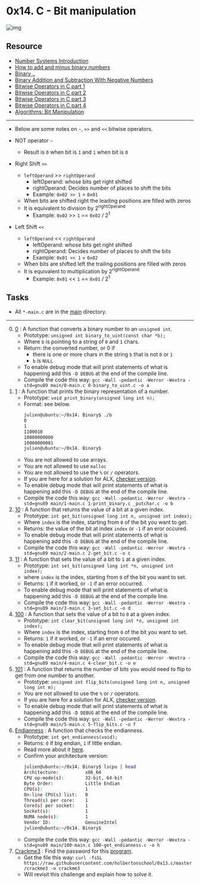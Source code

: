 # 0x14. C - Bit manipulation 

![img](../.imgs/bit_manipulation.png)

## Resource

- [Number Systems Introduction](https://www.youtube.com/watch?v=FFDMzbrEXaE&t=2s)
- [How to add and minus binary numbers](https://youtu.be/C5EkxfNEMjE)
- [Binary ..](https://youtu.be/RrJXLdv1i74)
- [Binary Addition and Subtraction With Negative Numbers](https://youtu.be/sJXTo3EZoxM)
- [Bitwise Operators in C part 1](https://youtu.be/jlQmeyce65Q)
- [Bitwise Operators in C part 2](https://youtu.be/8aFik6lPPaA)
- [Bitwise Operators in C part 3](https://youtu.be/GhhJP6vpEA8)
- [Bitwise Operators in C part 4](https://youtu.be/kYR5biY4OHw)
- [Algorithms: Bit Manipulation](https://youtu.be/NLKQEOgBAnw)

---

- Below are some notes on `~`, `>>` and `<<` bitwise operators.

- NOT operator `~`
	- Result is `0` when bit is `1` and `1` when bit is `0`

- Right Shift `>>`
	- `leftOperand` >> `rightOperand`
		- leftOperand: whose bits get right shifted
		- rightOperand: Decides number of places to shift the bits
		- Example: `0x02 >> 1` = `0x01`
	- When bits are shifted right the leading positions are filled with zeros
	- It is equivalent to division by 2<sup>rightOperand</sup>
		- Example: `0x02` >> `1` == `0x02` / 2<sup>1</sup>

- Left Shift `<<`
	- `leftOperand` << `rightOperand`
		- leftOperand: whose bits get right shifted
		- rightOperand: Decides number of places to shift the bits
		- Example: `0x01 << 1` = `0x02`
	- When bits are shifted left the trailing positions are filled with zeros
	- It is equivalent to multiplication by 2<sup>rightOperand</sup>
		- Example: `0x01` << `1` == `0x01` / 2<sup>1</sup>

## Tasks

- All `*-main.c` are in the [main](./main) directory.

---

0. [0](./0-binary_to_uint.c) : A function that converts a binary number to an `unsigned int`.
	- Prototype: `unsigned int binary_to_uint(const char *b);`
	- Where `b` is pointing to a string of `0` and `1` chars.
	- Return: the converted number, or 0 if
		- there is one or more chars in the string `b` that is not `0` or `1`
		- `b` is `NULL`
	- To enable debug mode that will print statements of what is happening add this `-D DEBUG` at the end of the compile line.
	- Compile the code this way: `gcc -Wall -pedantic -Werror -Wextra -std=gnu89 main/0-main.c 0-binary_to_uint.c -o a`
1. [1](./1-print_binary.c) : A function that prints the binary representation of a number.
	- Prototype: `void print_binary(unsigned long int n);`
	- Format: see below.
		```sh
		julien@ubuntu:~/0x14. Binary$ ./b 
		0
		1
		1100010
		10000000000
		10000000001
		julien@ubuntu:~/0x14. Binary$
		```
	- You are not allowed to use arrays.
	- You are not allowed to use `malloc`
	- You are not allowed to use the `%` or `/` operators.
	- If you are here for a solution for ALX, [checker version](https://github.com/iAmG-r00t/alx-low_level_programming/blob/48e0fcf3b39930ff4339b57e559115ad069f2775/0x14-bit_manipulation/1-print_binary.c).
	- To enable debug mode that will print statements of what is happening add this `-D DEBUG` at the end of the compile line.
	- Compile the code this way: `gcc -Wall -pedantic -Werror -Wextra -std=gnu89 main/1-main.c 1-print_binary.c _putchar.c -o b`
2. [10](./2-get_bit.c) : A function that returns the value of a bit at a given index.
	- Prototype: `int get_bit(unsigned long int n, unsigned int index);`
	- Where `index` is the index, starting from `0` of the bit you want to get.
	- Returns: the value of the bit at index `index` or `-1` if an eror occured.
	- To enable debug mode that will print statements of what is happening add this `-D DEBUG` at the end of the compile line.
	- Compile the code this way: `gcc -Wall -pedantic -Werror -Wextra -std=gnu89 main/2-main.c 2-get_bit.c -o c`
3. [11](./3-set_bit.c) : A function that sets the value of a bit to `1` at a given index.
	- Prototype: `int set_bit(unsigned long int *n, unsigned int index);`
	- where `index` is the index, starting from `0` of the bit you want to set.
	- Returns: `1` if it worked, or `-1` if an error occurred.
	- To enable debug mode that will print statements of what is happening add this `-D DEBUG` at the end of the compile line.
	- Compile the code this way: `gcc -Wall -pedantic -Werror -Wextra -std=gnu89 main/3-main.c 3-set_bit.c -o d`
4. [100](./4-clear_bit.c) : A function that sets the value of a bit to `0` at a given index.
	- Prototype: `int clear_bit(unsigned long int *n, unsigned int index);`
	- Where `index` is the index, starting from `0` of the bit you want to set.
	- Returns: `1` if it worked, or `-1` if an error occured.
	- To enable debug mode that will print statements of what is happening add this `-D DEBUG` at the end of the compile line.
	- Compile the code this way: `gcc -Wall -pedantic -Werror -Wextra -std=gnu89 main/4-main.c 4-clear_bit.c -o e`
5. [101](./5-flip_bits.c) : A function that returns the number of bits you would need to flip to get from one number to another.
	- Prototype: `unsigned int flip_bits(unsigned long int n, unsigned long int m);`
	- You are not allowed to use the `%` or `/` operators.
	- If you are here for a solution for ALX, [checker version](https://github.com/iAmG-r00t/alx-low_level_programming/blob/0377351dc5aa5ff7bf5f41869b69165c878d5a36/0x14-bit_manipulation/5-flip_bits.c).
	- To enable debug mode that will print statements of what is happening add this `-D DEBUG` at the end of the compile line.
	- Compile the code this way: `gcc -Wall -pedantic -Werror -Wextra -std=gnu89 main/5-main.c 5-flip_bits.c -o f`
6. [Endianness](./100-get_endianness.c) : A function that checks the endianness.
	- Prototype: `int get_endianness(void);`
	- Returns: `0` if big endian, `1` if little endian.
	- Read more about it [here](https://cs-fundamentals.com/tech-interview/c/c-program-to-check-little-and-big-endian-architecture).
	- Confirm your architecture version:
		```sh
		julien@ubuntu:~/0x14. Binary$ lscpu | head
		Architecture:          x86_64
		CPU op-mode(s):        32-bit, 64-bit
		Byte Order:            Little Endian
		CPU(s):                1
		On-line CPU(s) list:   0
		Thread(s) per core:    1
		Core(s) per socket:    1
		Socket(s):             1
		NUMA node(s):          1
		Vendor ID:             GenuineIntel
		julien@ubuntu:~/0x14. Binary$
		```
	- Compile the code this way: `gcc -Wall -pedantic -Werror -Wextra -std=gnu89 main/100-main.c 100-get_endianness.c -o h`
7. [Crackme3](./101-password) : Find the password for this [program](https://github.com/holbertonschool/0x13.c/blob/master/crackme3).
	- Get the file this way: `curl -fsSL https://raw.githubusercontent.com/holbertonschool/0x13.c/master/crackme3 -o crackme3`
	- Will revisit this challenge and explain how to solve it.
